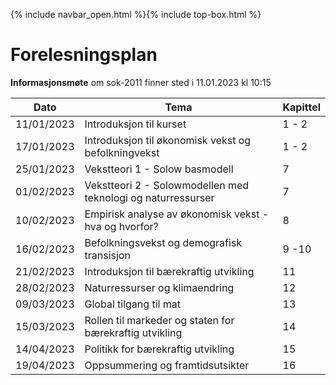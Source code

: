 {% include navbar_open.html %}{% include top-box.html %}
# Forelesningsplan  

**Informasjonsmøte** om sok-2011 finner sted i 11.01.2023 kl 10:15   


|Dato         | Tema                                               |Kapittel |
|-------------|----------------------------------------------------|---------|
| 11/01/2023  | Introduksjon til kurset                            | 1 - 2   |
| 17/01/2023  | Introduksjon til økonomisk vekst og befolkningvekst| 1 - 2   |
| 25/01/2023  | Vekstteori 1 - Solow basmodell                     | 7       |
| 01/02/2023  | Vekstteori 2 - Solowmodellen med teknologi og naturressurser | 7 |
| 10/02/2023  | Empirisk analyse av økonomisk vekst - hva og hvorfor?| 8      |
| 16/02/2023  | Befolkningsvekst og demografisk transisjon         | 9 -10    |
| 21/02/2023  | Introduksjon til bærekraftig utvikling             | 11    |
| 28/02/2023  | Naturressurser og klimaendring                     | 12       |
| 09/03/2023  | Global tilgang til mat                             | 13       |
| 15/03/2023  | Rollen til markeder og staten for bærekraftig utvikling| 14    |
| 14/04/2023  | Politikk for bærekraftig utvikling                 | 15      |
| 19/04/2023  | Oppsummering og framtidsutsikter                   | 16      |

   





